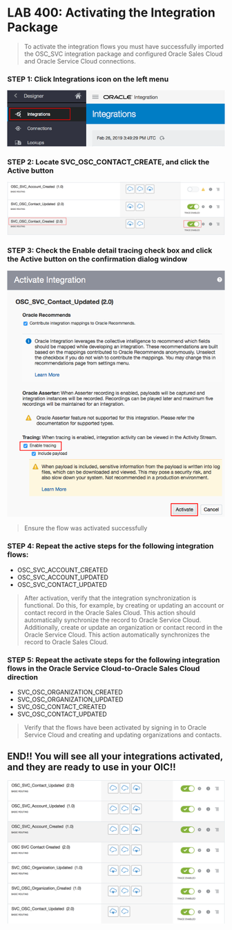 # LAB 400: Activating the Integration Package
> To activate the integration flows you must have successfully imported the OSC_SVC integration package and configured Oracle Sales Cloud and Oracle Service Cloud connections.

### STEP 1: Click Integrations icon on the left menu
![](images/23.png)

### STEP 2: Locate SVC_OSC_CONTACT_CREATE, and click the Active button
![](images/28.png)

### STEP 3: Check the Enable detail tracing check box and click the Active button on the confirmation dialog window
![](images/25.png)

> Ensure the flow was activated successfully


### STEP 4: Repeat the active steps for the following integration flows:
- OSC_SVC_ACCOUNT_CREATED
- OSC_SVC_ACCOUNT_UPDATED
- OSC_SVC_CONTACT_UPDATED

> After activation, verify that the integration synchronization is functional. Do this, for example, by creating or updating an account or contact record in the Oracle Sales Cloud. This action should automatically synchronize the record to Oracle Service Cloud. Additionally, create or update an organization or contact record in the Oracle Service Cloud. This action automatically synchronizes the record to Oracle Sales Cloud.

### STEP 5: Repeat the activate steps for the following integration flows in the Oracle Service Cloud-to-Oracle Sales Cloud direction
- SVC_OSC_ORGANIZATION_CREATED
- SVC_OSC_ORGANIZATION_UPDATED
- SVC_OSC_CONTACT_CREATED
- SVC_OSC_CONTACT_UPDATED

> Verify that the flows have been activated by signing in to Oracle Service Cloud and creating and updating organizations and contacts.

## END!! You will see all your integrations activated, and they are ready to use in your OIC!!
![](images/integrations.png)
